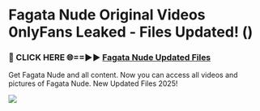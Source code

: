 # Fagata Nude Original Videos 0nlyFans Leaked - Files Updated! ()

<h3>🔴 CLICK HERE 🌐==►► <a href="https://tinyurl.com/2p9ay9w9" rel="nofollow">Fagata Nude Updated Files</a></h3>

Get Fagata Nude and all content. Now you can access all videos and pictures of Fagata Nude. New Updated Files 2025!

[![](https://i.imgur.com/KQgVmj3.gif)](https://tinyurl.com/2p9ay9w9)
